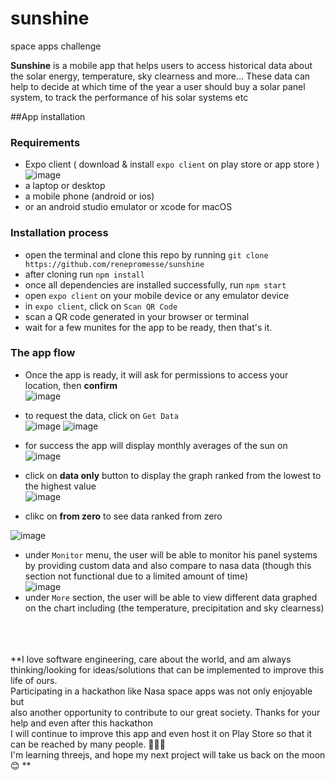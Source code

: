 # sunshine
space apps challenge

**Sunshine** is a mobile app that helps users to access historical data about the solar energy, temperature, sky clearness and more...
These data can help to decide at which time of the year a user should buy a solar panel system, to track the performance of his solar systems etc



##App installation
### Requirements
- Expo client ( download & install `expo client` on play store or app store ) </br>
![image](https://user-images.githubusercontent.com/69194903/135773847-68d70f31-6b10-4ae3-ab7b-f10a0d0cea7b.png) </br>
- a laptop or desktop
- a mobile phone (android or ios) 
- or an android studio emulator or xcode for macOS


### Installation process

- open the terminal and clone this repo by running `git clone https://github.com/renepromesse/sunshine`
- after cloning run `npm install`
- once all dependencies are installed successfully, run `npm start`
- open `expo client` on your mobile device or any emulator device
- in `expo client`, click on `Scan QR Code`
- scan a QR code generated in your browser or terminal
- wait for a few munites for the app to be ready, then that's it.

### The app flow
- Once the app is ready, it will ask for permissions to access your location, 
then **confirm** </br>
![image](https://user-images.githubusercontent.com/69194903/135774219-a85f56b4-6ce0-4d7d-93ba-94247f5c1140.png)</br>

- to request the data, click on `Get Data` </br>
![image](https://user-images.githubusercontent.com/69194903/135774243-681d9163-5f36-42b3-8333-de531df2bab0.png)
![image](https://user-images.githubusercontent.com/69194903/135774251-80e396fe-1725-412d-9eff-38ebd2ce26fd.png)


- for success the app will display monthly averages of the sun on </br>
![image](https://user-images.githubusercontent.com/69194903/135774258-629c135b-b7be-4665-90d0-423ecafb24f1.png)</br>

- click on **data only** button to display the graph ranked from the lowest to the highest value </br>
![image](https://user-images.githubusercontent.com/69194903/135774435-91275361-b961-4984-91d2-aa1cca6638d0.png)

- clikc on **from zero** to see data ranked from zero </br>

![image](https://user-images.githubusercontent.com/69194903/135774271-f234a783-ad85-4fbb-b5c7-96c0d91789fe.png) </br>
- under `Monitor` menu, the user will be able to monitor his panel systems by providing custom data and also compare to nasa data
(though this section not functional due to a limited amount of time) </br>
![image](https://user-images.githubusercontent.com/69194903/135774490-4f55773f-d79f-415d-8272-d96aff9e75b9.png)
- under `More` section, the user will be able to view different data graphed on the chart including (the temperature, precipitation and sky clearness)


</br></br></br>
**I love software engineering, care about the world, and am always </br>
thinking/looking for ideas/solutions that can be implemented to improve this life of ours.</br>
Participating in a hackathon like Nasa space apps was not only enjoyable but </br>
also another opportunity to contribute to our great society. Thanks for your help and even after this hackathon </br>
I will continue to improve this app and even host it on Play Store so that it can be reached by many people. 💪️🚀️😍️ </br>
I'm learning threejs, and hope my next project will take us back on the moon 😊️ **


